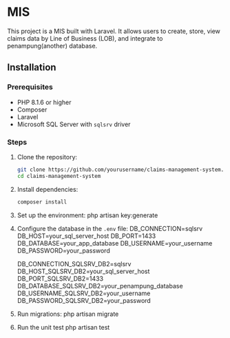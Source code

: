 # MIS

This project is a MIS built with Laravel. It allows users to create, store, view  claims data by Line of Business (LOB), and integrate to penampung(another) database.

## Installation

### Prerequisites

- PHP 8.1.6 or higher
- Composer
- Laravel
- Microsoft SQL Server with `sqlsrv` driver

### Steps

1. Clone the repository:
    ```bash
    git clone https://github.com/yourusername/claims-management-system.git
    cd claims-management-system
    ```

2. Install dependencies:
    ```bash
    composer install
    ```

3. Set up the environment:
    php artisan key:generate

4. Configure the database in the `.env` file:
    DB_CONNECTION=sqlsrv
    DB_HOST=your_sql_server_host
    DB_PORT=1433
    DB_DATABASE=your_app_database
    DB_USERNAME=your_username
    DB_PASSWORD=your_password

    DB_CONNECTION_SQLSRV_DB2=sqlsrv
    DB_HOST_SQLSRV_DB2=your_sql_server_host
    DB_PORT_SQLSRV_DB2=1433
    DB_DATABASE_SQLSRV_DB2=your_penampung_database
    DB_USERNAME_SQLSRV_DB2=your_username
    DB_PASSWORD_SQLSRV_DB2=your_password

5. Run migrations:
    php artisan migrate


6. Run the unit test
    php artisan test
